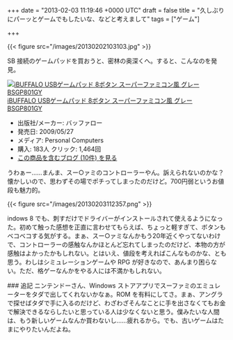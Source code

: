 
+++
date = "2013-02-03 11:19:46 +0000 UTC"
draft = false
title = "久しぶりにパーッとゲームでもしたいな、などと考えまして"
tags = ["ゲーム"]

+++


{{< figure src="/images/20130202103103.jpg"  >}}

SB 接続のゲームパッドを買おうと、密林の奥深くへ。すると、こんなのを発見。<div class="hatena-asin-detail"><a href="http://www.amazon.co.jp/exec/obidos/ASIN/B002B9XB0E/bestylesnet-22/"><img src="http://ecx.images-amazon.com/images/I/413P1xbkejL._SL160_.jpg" class="hatena-asin-detail-image" alt="iBUFFALO USBゲームパッド 8ボタン スーパーファミコン風 グレー BSGP801GY" title="iBUFFALO USBゲームパッド 8ボタン スーパーファミコン風 グレー BSGP801GY"/></a><div class="hatena-asin-detail-info"><a href="http://www.amazon.co.jp/exec/obidos/ASIN/B002B9XB0E/bestylesnet-22/">iBUFFALO USBゲームパッド 8ボタン スーパーファミコン風 グレー BSGP801GY</a><ul><li><span class="hatena-asin-detail-label">出版社/メーカー:</span> バッファロー</li><li><span class="hatena-asin-detail-label">発売日:</span> 2009/05/27</li><li><span class="hatena-asin-detail-label">メディア:</span> Personal Computers</li><li><span class="hatena-asin-detail-label">購入</span>: 183人 <span class="hatena-asin-detail-label">クリック</span>: 1,464回</li><li><a href="http://d.hatena.ne.jp/asin/B002B9XB0E/bestylesnet-22" target="_blank">この商品を含むブログ (10件) を見る</a></li></ul></div><div class="hatena-asin-detail-foot"></div></div>うわぁー……まんま、スー○ァミのコントローラーやん。訴えられないのかな？　懐かしいので、思わずその場でポチってしまったのだけど。700円弱というお値段も魅力的。

{{< figure src="/images/20130203112357.png"  >}}

indows 8 でも、刺すだけでドライバーがインストールされて使えるようになった。初めて触った感想を正直に言わせてもらえば、ちょっと軽すぎて、ボタンもベコベコする気がする。まぁ、スー○ァミなんかもう20年近くやってないわけで、コントローラーの感触なんかほとんど忘れてしまったのだけど、本物の方が感触はよかったかもしれない。とはいえ、値段を考えればこんなものかな、とも思う。わしはシミュレーションゲームや RPG が好きなので、あんまり困らない。ただ、格ゲーなんかをやる人には不満かもしれない。

<div class="section">
    ### 追記
    ニンテンドーさん、Windows ストアアプリでスーファミのエミュレーターをタダで出してくれないかなぁ。ROM を有料にしてさ。まぁ、アングラで探せばタダで手に入るのだけど、わざわざそんなことに手を出さなくてもお金で解決できるならしたいと思っている人は少なくないと思う。僕みたいな人間は、もう新しいゲームなんか買わないし……疲れるから。でも、古いゲームはたまにやりたいんだよね。

</div>


